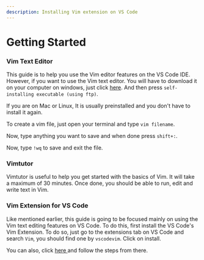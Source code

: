 ```yaml
---
description: Installing Vim extension on VS Code
---
```


# Getting Started

### Vim Text Editor 

This guide is to help you use the Vim editor features on the VS Code IDE. However, if you want to use the Vim text editor. You will have to download it on your computer on windows, just click [here](https://www.vim.org/download.php). And then press  `self-installing executable (using ftp)`.

If you are on Mac or Linux, It is usually preinstalled and you don't have to install it again.

To create a vim file, just open your terminal and type `vim filename`.

Now, type anything you want to save and when done press `shift+:`.

Now, type `!wq` to save and exit the file.

### Vimtutor

Vimtutor is useful to help you get started with the basics of Vim. It will take a maximum of 30 minutes. Once done, you should be able to run, edit and write text in Vim.

### Vim Extension for VS Code

Like mentioned earlier, this guide is going to be focused mainly on using the Vim text editing features on VS Code. To do this, first install the VS Code's Vim Extension. To do so, just go to the extensions tab on VS Code and search `Vim`, you should find one by `vscodevim`. Click on  install. 

You can also, click [here ](https://marketplace.visualstudio.com/items?itemName=vscodevim.vim)and follow the steps from there.

